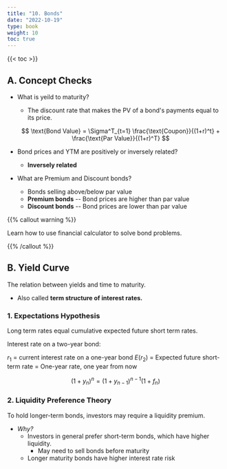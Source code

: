 ```yaml
---
title: "10. Bonds"
date: "2022-10-19"
type: book
weight: 10
toc: true
---
```


{{< toc >}}

## A. Concept Checks

- What is yeild to maturity?

  - The discount rate that makes the PV of a bond's payments equal to its price.

  $$
  \text{Bond Value} = \Sigma^T_{t=1} \frac{\text{Coupon}}{(1+r)^t} + \frac{\text{Par Value}}{(1+r)^T}
  $$

- Bond prices and YTM are positively or inversely related?

  - **Inversely related**

- What are Premium and Discount bonds?

  - Bonds selling above/below par value
  - **Premium bonds** -- Bond prices are higher than par value
  - **Discount bonds** -- Bond prices are lower than par value

{{% callout warning %}}

Learn how to use financial calculator to solve bond problems.

{{% /callout %}}

## B. Yield Curve

The relation between yields and time to maturity.

- Also called **term structure of interest rates.**

### 1. Expectations Hypothesis

Long term rates equal cumulative expected future short term rates.

Interest rate on a two-year bond:

$r_1$ = current interest rate on a one-year bond
$E(r_2)$ = Expected future short-term rate = One-year rate, one year from now

$$
(1+y_n)^n = (1+y_{n-1})^{n-1}(1+f_n)
$$

### 2. Liquidity Preference Theory

To hold longer-term bonds, investors may require a liquidity premium.

- _Why?_
  - Investors in general prefer short-term bonds, which have higher liquidity.
    - May need to sell bonds before maturity
  - Longer maturity bonds have higher interest rate risk
